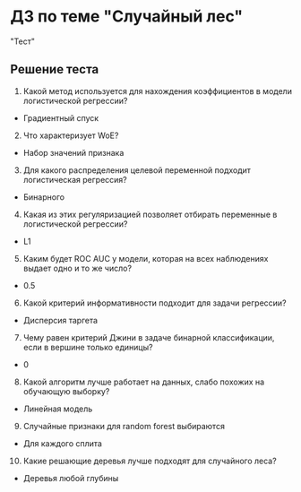 # ДЗ по теме "Случайный лес"

"Тест"

## Решение теста

1. Какой метод используется для нахождения коэффициентов в модели логистической регрессии? 
- Градиентный спуск

2. Что характеризует WoE?
- Набор значений признака

3. Для какого распределения целевой переменной подходит логистическая регрессия?
- Бинарного

4. Какая из этих регуляризацией позволяет отбирать переменные в логистической регрессии?
- L1

5. Каким будет ROC AUC у модели, которая на всех наблюдениях выдает одно и то же число?
- 0.5

6. Какой критерий информативности подходит для задачи регрессии?
- Дисперсия таргета

7. Чему равен критерий Джини в задаче бинарной классификации, если в вершине только единицы?
- 0

8. Какой алгоритм лучше работает на данных, слабо похожих на обучающую выборку?
- Линейная модель

9. Случайные признаки для random forest выбираются
- Для каждого сплита

10. Какие решающие деревья лучше подходят для случайного леса?
- Деревья любой глубины